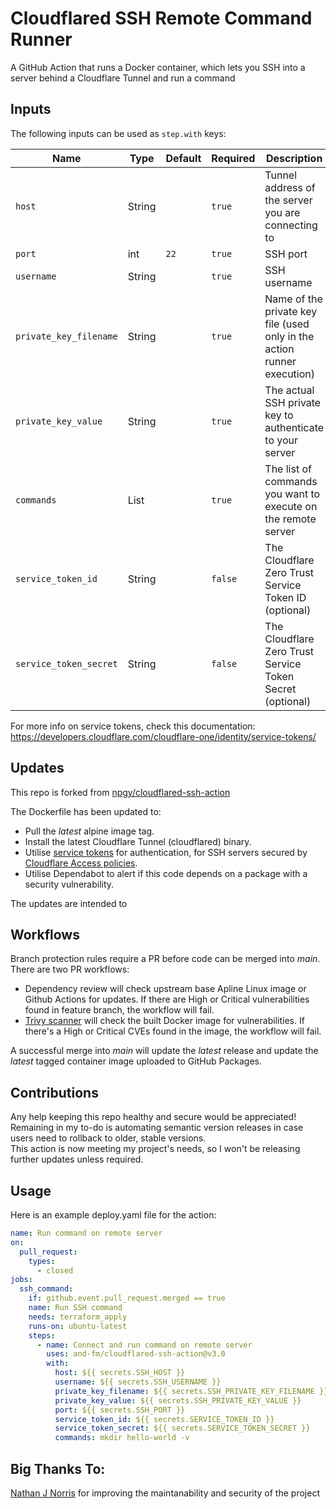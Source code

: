 # Cloudflared SSH Remote Command Runner

A GitHub Action that runs a Docker container, which lets you SSH into a server behind a Cloudflare Tunnel and run a command

## Inputs

The following inputs can be used as `step.with` keys:

| Name                   | Type   | Default | Required | Description                                                             |
| ---------------------- | ------ | ------- | -------- | ----------------------------------------------------------------------- |
| `host`                 | String |         | `true`   | Tunnel address of the server you are connecting to                      |
| `port`                 | int    | `22`    | `true`   | SSH port                                                                |
| `username`             | String |         | `true`   | SSH username                                                            |
| `private_key_filename` | String |         | `true`   | Name of the private key file (used only in the action runner execution) |
| `private_key_value`    | String |         | `true`   | The actual SSH private key to authenticate to your server               |
| `commands`             | List   |         | `true`   | The list of commands you want to execute on the remote server           |
| `service_token_id`     | String |         | `false`  | The Cloudflare Zero Trust Service Token ID (optional)                   |
| `service_token_secret` | String |         | `false`  | The Cloudflare Zero Trust Service Token Secret (optional)               |

For more info on service tokens, check this documentation: https://developers.cloudflare.com/cloudflare-one/identity/service-tokens/

## Updates

This repo is forked from [npgy/cloudflared-ssh-action](https://github.com/npgy/cloudflared-ssh-action)

The Dockerfile has been updated to:

- Pull the _latest_ alpine image tag.
- Install the latest Cloudflare Tunnel (cloudflared) binary.
- Utilise [service tokens](https://developers.cloudflare.com/cloudflare-one/identity/service-tokens/) for authentication, for SSH servers secured by [Cloudflare Access policies](https://developers.cloudflare.com/cloudflare-one/policies/access/).
- Utilise Dependabot to alert if this code depends on a package with a security vulnerability.

The updates are intended to

## Workflows

Branch protection rules require a PR before code can be merged into _main_. There are two PR workflows:

- Dependency review will check upstream base Apline Linux image or Github Actions for updates. If there are High or Critical vulnerabilities found in feature branch, the workflow will fail.
- [Trivy scanner](https://github.com/aquasecurity/trivy) will check the built Docker image for vulnerabilities. If there's a High or Critical CVEs found in the image, the workflow will fail.

A successful merge into _main_ will update the _latest_ release and update the _latest_ tagged container image uploaded to GitHub Packages.

## Contributions

Any help keeping this repo healthy and secure would be appreciated! \
Remaining in my to-do is automating semantic version releases in case users need to rollback to older, stable versions. \
This action is now meeting my project's needs, so I won't be releasing further updates unless required.

## Usage

Here is an example deploy.yaml file for the action:

```yaml
name: Run command on remote server
on:
  pull_request:
    types:
      - closed
jobs:
  ssh_command:
    if: github.event.pull_request.merged == true
    name: Run SSH command
    needs: terraform_apply
    runs-on: ubuntu-latest
    steps:
      - name: Connect and run command on remote server
        uses: and-fm/cloudflared-ssh-action@v3.0
        with:
          host: ${{ secrets.SSH_HOST }}
          username: ${{ secrets.SSH_USERNAME }}
          private_key_filename: ${{ secrets.SSH_PRIVATE_KEY_FILENAME }}
          private_key_value: ${{ secrets.SSH_PRIVATE_KEY_VALUE }}
          port: ${{ secrets.SSH_PORT }}
          service_token_id: ${{ secrets.SERVICE_TOKEN_ID }}
          service_token_secret: ${{ secrets.SERVICE_TOKEN_SECRET }}
          commands: mkdir hello-world -v
```

## Big Thanks To:

[Nathan J Norris](https://github.com/nathanjnorris) for improving the maintanability and security of the project

